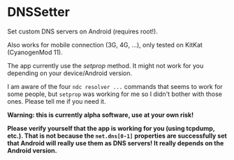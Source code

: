 DNSSetter
=========

Set custom DNS servers on Android (requires root!).

Also works for mobile connection (3G, 4G, ...), only tested on KitKat
(CyanogenMod 11).

The app currently use the *setprop* method. It might not work for you depending
on your device/Android version.

I am aware of the four `ndc resolver ...` commands that seems to work for some people,
but `setprop` was working for me so I didn't bother with those ones. Please tell
me if you need it.

**Warning: this is currently alpha software, use at your own risk!**

**Please verify yourself that the app is working for you (using tcpdump, etc.).
That is not because the `net.dns[0-1]` properties are successfully set that
Android will really use them as DNS servers! It really depends on the Android
version.**
